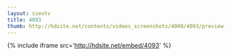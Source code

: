 ```yaml
---
layout: sieutv
title: 4093
thumb: http://hdsite.net/contents/videos_screenshots/4000/4093/preview_360p.mp4.jpg
---
```

{% include iframe src='http://hdsite.net/embed/4093' %}
 
